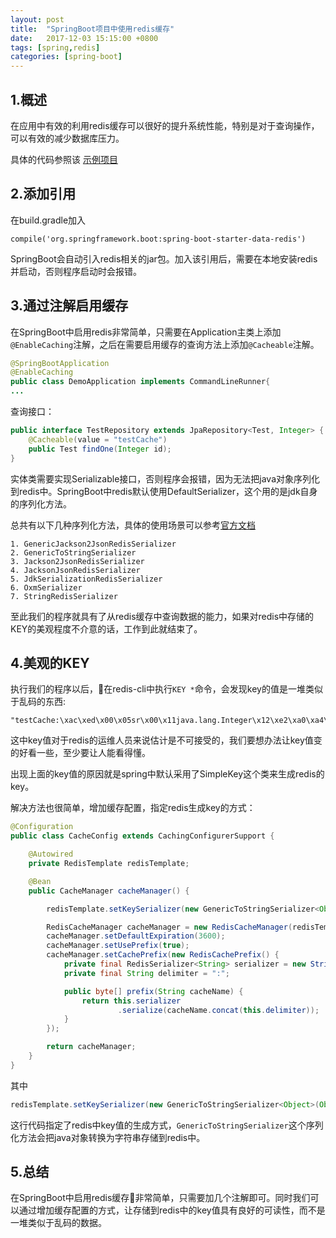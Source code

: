```yaml
---
layout: post
title:  "SpringBoot项目中使用redis缓存"
date:   2017-12-03 15:15:00 +0800
tags: [spring,redis]
categories: [spring-boot]
---
```

## 1.概述

在应用中有效的利用redis缓存可以很好的提升系统性能，特别是对于查询操作，可以有效的减少数据库压力。

具体的代码参照该 [示例项目](https://github.com/qihaiyan/boot-multi-datasource)

## 2.添加引用

在build.gradle加入
```
compile('org.springframework.boot:spring-boot-starter-data-redis')
```
SpringBoot会自动引入redis相关的jar包。加入该引用后，需要在本地安装redis并启动，否则程序启动时会报错。

## 3.通过注解启用缓存

在SpringBoot中启用redis非常简单，只需要在Application主类上添加```@EnableCaching```注解，之后在需要启用缓存的查询方法上添加```@Cacheable```注解。

```java
@SpringBootApplication
@EnableCaching
public class DemoApplication implements CommandLineRunner{
...
```

<!-- more -->

查询接口：

```java
public interface TestRepository extends JpaRepository<Test, Integer> {
    @Cacheable(value = "testCache")
    public Test findOne(Integer id);
}
```

实体类需要实现Serializable接口，否则程序会报错，因为无法把java对象序列化到redis中。SpringBoot中redis默认使用DefaultSerializer，这个用的是jdk自身的序列化方法。

总共有以下几种序列化方法，具体的使用场景可以参考[官方文档](https://docs.spring.io/spring-data/redis/docs/1.8.9.RELEASE/reference/html/#redis:serializer)

```
1. GenericJackson2JsonRedisSerializer
2. GenericToStringSerializer
3. Jackson2JsonRedisSerializer
4. JacksonJsonRedisSerializer
5. JdkSerializationRedisSerializer
6. OxmSerializer
7. StringRedisSerializer
```

至此我们的程序就具有了从redis缓存中查询数据的能力，如果对redis中存储的KEY的美观程度不介意的话，工作到此就结束了。

## 4.美观的KEY

执行我们的程序以后，在redis-cli中执行```KEY *```命令，会发现key的值是一堆类似于乱码的东西:

```
"testCache:\xac\xed\x00\x05sr\x00\x11java.lang.Integer\x12\xe2\xa0\xa4\xf7\x81\x878\x02\x00\x01I\x00\x05valuexr\x00\x10java.lang.Number\x86\xac\x95\x1d\x0b\x94\xe0\x8b\x02\x00\x00xp\x00\x00\x00\x01"
```

这中key值对于redis的运维人员来说估计是不可接受的，我们要想办法让key值变的好看一些，至少要让人能看得懂。

出现上面的key值的原因就是spring中默认采用了SimpleKey这个类来生成redis的key。

解决方法也很简单，增加缓存配置，指定redis生成key的方式：

```java
@Configuration
public class CacheConfig extends CachingConfigurerSupport {

    @Autowired
    private RedisTemplate redisTemplate;

    @Bean
    public CacheManager cacheManager() {

        redisTemplate.setKeySerializer(new GenericToStringSerializer<Object>(Object.class));

        RedisCacheManager cacheManager = new RedisCacheManager(redisTemplate);
        cacheManager.setDefaultExpiration(3600);
        cacheManager.setUsePrefix(true);
        cacheManager.setCachePrefix(new RedisCachePrefix() {
            private final RedisSerializer<String> serializer = new StringRedisSerializer();
            private final String delimiter = ":";

            public byte[] prefix(String cacheName) {
                return this.serializer
                        .serialize(cacheName.concat(this.delimiter));
            }
        });

        return cacheManager;
    }
}
```

其中

```java
redisTemplate.setKeySerializer(new GenericToStringSerializer<Object>(Object.class));
```

这行代码指定了redis中key值的生成方式，```GenericToStringSerializer```这个序列化方法会把java对象转换为字符串存储到redis中。

## 5.总结

在SpringBoot中启用redis缓存非常简单，只需要加几个注解即可。同时我们可以通过增加缓存配置的方式，让存储到redis中的key值具有良好的可读性，而不是一堆类似于乱码的数据。